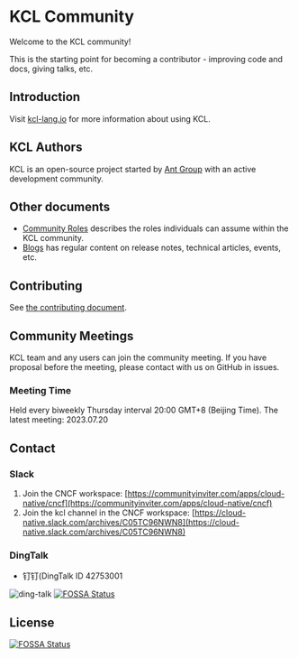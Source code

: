 # KCL Community

Welcome to the KCL community!

This is the starting point for becoming a contributor - improving code and docs, giving talks, etc.

## Introduction

Visit [kcl-lang.io](https://kcl-lang.io) for more information about using KCL.

## KCL Authors

KCL is an open-source project started by [Ant Group](https://www.antgroup.com/) with an active development community.

## Other documents

- [Community Roles](ROLES.md) describes the roles individuals can assume within the KCL community.
- [Blogs](https://kcl-lang.io/blog) has regular content on release notes, technical articles, events, etc.

## Contributing

See [the contributing document](CONTRIBUTING.md).

## Community Meetings

KCL team and any users can join the community meeting. If you have proposal before the meeting, please contact with us on GitHub in issues.

### Meeting Time

Held every biweekly Thursday interval 20:00 GMT+8 (Beijing Time). The latest meeting: 2023.07.20

## Contact

### Slack

1. Join the CNCF workspace: [https://communityinviter.com/apps/cloud-native/cncf](https://communityinviter.com/apps/cloud-native/cncf)
2. Join the kcl channel in the CNCF workspace: [https://cloud-native.slack.com/archives/C05TC96NWN8](https://cloud-native.slack.com/archives/C05TC96NWN8)

### DingTalk

- 钉钉(DingTalk ID 42753001

![ding-talk](dingding-talk.jpg)
[![FOSSA Status](https://app.fossa.com/api/projects/git%2Bgithub.com%2Fkcl-lang%2Fcommunity.svg?type=shield)](https://app.fossa.com/projects/git%2Bgithub.com%2Fkcl-lang%2Fcommunity?ref=badge_shield)


## License
[![FOSSA Status](https://app.fossa.com/api/projects/git%2Bgithub.com%2Fkcl-lang%2Fcommunity.svg?type=large)](https://app.fossa.com/projects/git%2Bgithub.com%2Fkcl-lang%2Fcommunity?ref=badge_large)